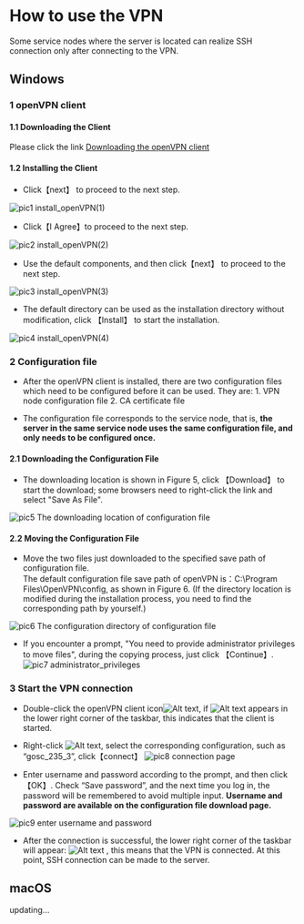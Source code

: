 # How to use the VPN
Some service nodes where the server is located can realize SSH connection only after connecting to the VPN.

## Windows  
### 1 openVPN client   
#### 1.1 Downloading the Client
Please click the link [Downloading the openVPN client](https://obs.cstcloud.cn/share/obs/cstcloud/OpenVPN-2.5.4-I604-amd64.msi)

#### 1.2 Installing the Client 
* Click【next】 to proceed to the next step.

![pic1 install_openVPN(1)](./img/1-openVPN-1.jpg)

* Click【I Agree】to proceed to the next step. 

![pic2 install_openVPN(2)](./img/1-openVPN-2.png)

* Use the default components, and then click【next】 to proceed to the next step. 

![pic3 install_openVPN(3)](./img/1-openVPN-3.jpg)

* The default directory can be used as the installation directory without modification, 
click 【Install】 to start the installation. 

![pic4 install_openVPN(4)](./img/1-openVPN-4.jpg)

### 2 Configuration file

* After the openVPN client is installed, there are two configuration files which need to be configured before it can be used.
They are: 1. VPN node configuration file  2. CA certificate file

* The configuration file corresponds to the service node, that is, **the server in the same service node uses the same configuration file, and only needs to be configured once.**  

####  2.1 Downloading the Configuration File   
* The downloading location is shown in Figure 5, click 【Download】 to start the download; some browsers need to right-click the link and select "Save As File".

![pic5 The downloading location of configuration file](./img/2-configfiles.jpg)

#### 2.2 Moving the Configuration File
* Move the two files just downloaded to the specified save path of configuration file.   
  The default configuration file save path of openVPN is：C:\Program Files\OpenVPN\config, as shown in Figure 6. (If the directory location is modified during the installation process, you need to find the corresponding path by yourself.) 
  

![pic6 The configuration directory of configuration file](./img/3-configfiles.jpg)

* If you encounter a prompt, "You need to provide administrator privileges to move files", during the copying process, just click 【Continue】.  
![pic7 administrator_privileges](./img/3-admin.jpg)  

### 3 Start the VPN connection  

* Double-click the openVPN client icon![Alt text](./img/4-openVPN-icon.jpg), if ![Alt text](./img/4-bottom-right-icon.jpg) appears in the lower right corner of the taskbar, this indicates that the client is started.

* Right-click ![Alt text](./img/4-bottom-right-icon.jpg), select the corresponding configuration, such as “gosc_235_3”, click【connect】
![pic8 connection page](./img/4-connect.jpg)

* Enter username and password according to the prompt, and then click 【OK】. Check “Save password”, and the next time you log in, the password will be remembered to avoid multiple input. **Username and password are available on the configuration file download page.**

![pic9 enter username and password](./img/4-user-password.jpg)

* After the connection is successful, the lower right corner of the taskbar will appear: ![Alt text](./img/4-conn-success.png) , this means that the VPN is connected. At this point, SSH connection can be made to the server.


## macOS
updating...

